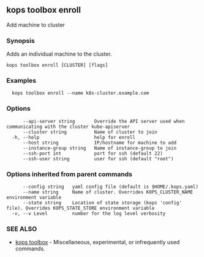 
<!--- This file is automatically generated by make gen-cli-docs; changes should be made in the go CLI command code (under cmd/kops) -->

## kops toolbox enroll

Add machine to cluster

### Synopsis

Adds an individual machine to the cluster.

```
kops toolbox enroll [CLUSTER] [flags]
```

### Examples

```
  kops toolbox enroll --name k8s-cluster.example.com
```

### Options

```
      --api-server string       Override the API server used when communicating with the cluster kube-apiserver
      --cluster string          Name of cluster to join
  -h, --help                    help for enroll
      --host string             IP/hostname for machine to add
      --instance-group string   Name of instance-group to join
      --ssh-port int            port for ssh (default 22)
      --ssh-user string         user for ssh (default "root")
```

### Options inherited from parent commands

```
      --config string   yaml config file (default is $HOME/.kops.yaml)
      --name string     Name of cluster. Overrides KOPS_CLUSTER_NAME environment variable
      --state string    Location of state storage (kops 'config' file). Overrides KOPS_STATE_STORE environment variable
  -v, --v Level         number for the log level verbosity
```

### SEE ALSO

* [kops toolbox](kops_toolbox.md)	 - Miscellaneous, experimental, or infrequently used commands.

